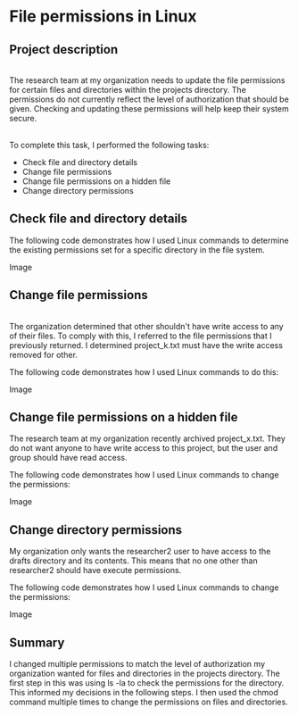 <h1> File permissions in Linux</h1>
<h2>Project description</h2>
<br>The research team at my organization needs to update the file permissions for certain files and directories within the projects directory. 
The permissions do not currently reflect the level of authorization that should be given. Checking and updating these permissions will help keep their system secure.</br> 

<br>To complete this task, I performed the following tasks:</br>

<ul>
  <li>Check file and directory details</li>
  <li>Change file permissions</li>
  <li>Change file permissions on a hidden file</li>
  <li>Change directory permissions</li>
</ul>
<h2> Check file and directory details</h2>
The following code demonstrates how I used Linux commands to determine the existing permissions set for a specific directory in the file system.

Image

<h2>Change file permissions</h2>

<br>The organization determined that other shouldn't have write access to any of their files. To comply with this, I referred to the file permissions that I previously returned. I determined project_k.txt must have the write access removed for other.

The following code demonstrates how I used Linux commands to do this:</br>

Image

<h2>Change file permissions on a hidden file
</h2>
The research team at my organization recently archived project_x.txt. They do not want anyone to have write access to this project, but the user and group should have read access. 

The following code demonstrates how I used Linux commands to change the permissions:

Image

<h2>Change directory permissions
</h2>
My organization only wants the researcher2 user to have access to the drafts directory and its contents. This means that no one other than researcher2 should have execute permissions.

The following code demonstrates how I used Linux commands to change the permissions:

Image 

<h2>Summary</h2>
I changed multiple permissions to match the level of authorization my organization wanted for files and directories in the projects directory. The first step in this was using ls -la to check the permissions for the directory. This informed my decisions in the following steps. I then used the chmod command multiple times to change the permissions on files and directories.




